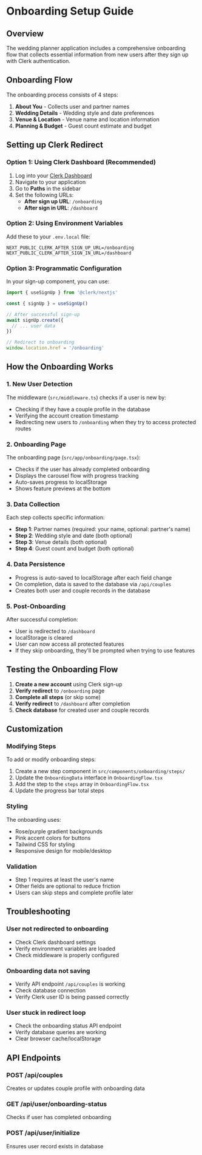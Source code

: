 # Onboarding Setup Guide

## Overview

The wedding planner application includes a comprehensive onboarding flow that collects essential information from new users after they sign up with Clerk authentication.

## Onboarding Flow

The onboarding process consists of 4 steps:

1. **About You** - Collects user and partner names
2. **Wedding Details** - Wedding style and date preferences
3. **Venue & Location** - Venue name and location information
4. **Planning & Budget** - Guest count estimate and budget

## Setting up Clerk Redirect

### Option 1: Using Clerk Dashboard (Recommended)

1. Log into your [Clerk Dashboard](https://dashboard.clerk.com)
2. Navigate to your application
3. Go to **Paths** in the sidebar
4. Set the following URLs:
   - **After sign up URL**: `/onboarding`
   - **After sign in URL**: `/dashboard`

### Option 2: Using Environment Variables

Add these to your `.env.local` file:

```env
NEXT_PUBLIC_CLERK_AFTER_SIGN_UP_URL=/onboarding
NEXT_PUBLIC_CLERK_AFTER_SIGN_IN_URL=/dashboard
```

### Option 3: Programmatic Configuration

In your sign-up component, you can use:

```typescript
import { useSignUp } from '@clerk/nextjs'

const { signUp } = useSignUp()

// After successful sign-up
await signUp.create({
  // ... user data
})

// Redirect to onboarding
window.location.href = '/onboarding'
```

## How the Onboarding Works

### 1. New User Detection

The middleware (`src/middleware.ts`) checks if a user is new by:
- Checking if they have a couple profile in the database
- Verifying the account creation timestamp
- Redirecting new users to `/onboarding` when they try to access protected routes

### 2. Onboarding Page

The onboarding page (`src/app/onboarding/page.tsx`):
- Checks if the user has already completed onboarding
- Displays the carousel flow with progress tracking
- Auto-saves progress to localStorage
- Shows feature previews at the bottom

### 3. Data Collection

Each step collects specific information:
- **Step 1**: Partner names (required: your name, optional: partner's name)
- **Step 2**: Wedding style and date (both optional)
- **Step 3**: Venue details (both optional)
- **Step 4**: Guest count and budget (both optional)

### 4. Data Persistence

- Progress is auto-saved to localStorage after each field change
- On completion, data is saved to the database via `/api/couples`
- Creates both user and couple records in the database

### 5. Post-Onboarding

After successful completion:
- User is redirected to `/dashboard`
- localStorage is cleared
- User can now access all protected features
- If they skip onboarding, they'll be prompted when trying to use features

## Testing the Onboarding Flow

1. **Create a new account** using Clerk sign-up
2. **Verify redirect** to `/onboarding` page
3. **Complete all steps** (or skip some)
4. **Verify redirect** to `/dashboard` after completion
5. **Check database** for created user and couple records

## Customization

### Modifying Steps

To add or modify onboarding steps:

1. Create a new step component in `src/components/onboarding/steps/`
2. Update the `OnboardingData` interface in `OnboardingFlow.tsx`
3. Add the step to the `steps` array in `OnboardingFlow.tsx`
4. Update the progress bar total steps

### Styling

The onboarding uses:
- Rose/purple gradient backgrounds
- Pink accent colors for buttons
- Tailwind CSS for styling
- Responsive design for mobile/desktop

### Validation

- Step 1 requires at least the user's name
- Other fields are optional to reduce friction
- Users can skip steps and complete profile later

## Troubleshooting

### User not redirected to onboarding
- Check Clerk dashboard settings
- Verify environment variables are loaded
- Check middleware is properly configured

### Onboarding data not saving
- Verify API endpoint `/api/couples` is working
- Check database connection
- Verify Clerk user ID is being passed correctly

### User stuck in redirect loop
- Check the onboarding status API endpoint
- Verify database queries are working
- Clear browser cache/localStorage

## API Endpoints

### POST /api/couples
Creates or updates couple profile with onboarding data

### GET /api/user/onboarding-status
Checks if user has completed onboarding

### POST /api/user/initialize
Ensures user record exists in database